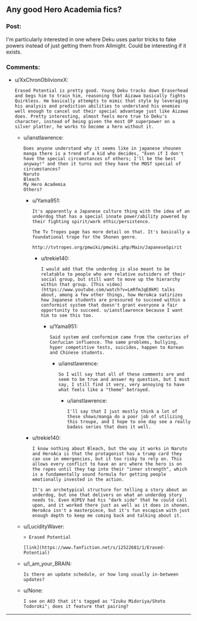## Any good Hero Academia fics?

### Post:

I'm particularly interested in one where Deku uses parlor tricks to fake powers instead of just getting them from Allmight. Could be interesting if it exists.

### Comments:

- u/XxChronOblivionxX:
  ```
  Erased Potential is pretty good. Young Deku tracks down Eraserhead and begs him to train him, reasoning that Aizawa basically fights Quirkless. He basically attempts to mimic that style by leveraging his analysis and prediction abilities to understand his enemies well enough to cancel out their special advantage just like Aizawa does. Pretty interesting, almost feels more true to Deku's character, instead of being given the most OP superpower on a silver platter, he works to become a hero without it.
  ```

  - u/ianstlawrence:
    ```
    Does anyone understand why it seems like in japanese shounen manga there is a trend of a kid who decides, "Even if I don't have the special circumstances of others; I'll be the best anyway!" and then it turns out they have the MOST special of circumstances?
    Naruto
    Bleach
    My Hero Academia
    Others?
    ```

    - u/Yama951:
      ```
      It's apparently a Japanese culture thing with the idea of an underdog that has a special innate power/ability powered by their fighting spirit/work ethic/persistence.

      The Tv Tropes page has more detail on that. It's basically a foundational trope for the Shonen genre.

      http://tvtropes.org/pmwiki/pmwiki.php/Main/JapaneseSpirit
      ```

      - u/trekie140:
        ```
        I would add that the underdog is also meant to be relatable to people who are relative outsiders of their social group, but still want to move up the hierarchy within that group. [This video](https://www.youtube.com/watch?v=LmRfmJqE0kM) talks about, among a few other things, how HeroAca satirizes how Japanese students are pressured to succeed within a conformist system that doesn't grant everyone a fair opportunity to succeed. u/ianstlawrence because I want him to see this too.
        ```

        - u/Yama951:
          ```
          Said system and conformism came from the centuries of Confucian influence. The same problems, bullying, hyper competitive tests, suicides, happen to Korean and Chinese students.
          ```

          - u/ianstlawrence:
            ```
            So I will say that all of these comments are and seem to be true and answer my question, but I must say, I still find it very, very annoying to have what feels like a "theme" betrayed.
            ```

            - u/ianstlawrence:
              ```
              I'll say that I just mostly think a lot of these shows/manga do a poor job of utilizing this troupe, and I hope to one day see a really badass series that does it well.
              ```

    - u/trekie140:
      ```
      I know nothing about Bleach, but the way it works in Naruto and HeroAca is that the protagonist has a trump card they can use in emergencies, but it too risky to rely on. This allows every conflict to have an arc where the hero is on the ropes until they tap into their "inner strength", which is a fundamentally sound formula for getting people emotionally invested in the action. 

      It's an archetypical structure for telling a story about an underdog, but one that delivers on what an underdog story needs to. Even HJPEV had his "dark side" that he could call upon, and it worked there just as well as it does in shonen. HeroAca isn't a masterpiece, but it's fun escapism with just enough depth to keep me coming back and talking about it.
      ```

  - u/LucidityWaver:
    ```
    > Erased Potential

    [link](https://www.fanfiction.net/s/12522681/1/Erased-Potential)
    ```

  - u/I_am_your_BRAIN:
    ```
    Is there an update schedule, or how long usually in-between updates?
    ```

  - u/None:
    ```
    I see on AO3 that it's tagged as "Izuku Midoriya/Shoto Todoroki"; does it feature that pairing?
    ```

---

